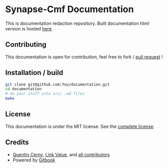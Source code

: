 Synapse-Cmf Documentation
=========================

This is documentation redaction repository.
Built documentation html version is hosted [here](https://synapse-cmf.github.io/documentation/).

## Contributing

This documentation is open for contribution, feel free to fork / [pull request](https://github.com/Synapse-Cmf/documentation/compare) !

## Installation / build
```bash
git clone git@github.com:You/documentation.git
cd documentation
# do your stuff into src/ .md files
make
```
## License

This documentation is under the MIT license. See the [complete license](LICENSE.md).

## Credits

- [Quentin Cerny](https://github.com/Nyxis), [Link Value](http://link-value.fr/), and [all contributors](https://github.com/synapse-cmf/synapse-cmf/graphs/contributors)
- Powered by [Gitbook](https://github.com/GitbookIO/gitbook)
